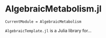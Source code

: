 # AlgebraicMetabolism.jl

```@meta
CurrentModule = AlgebraicMetabolism
```

`AlgebraicTemplate.jl` is a Julia library for...
